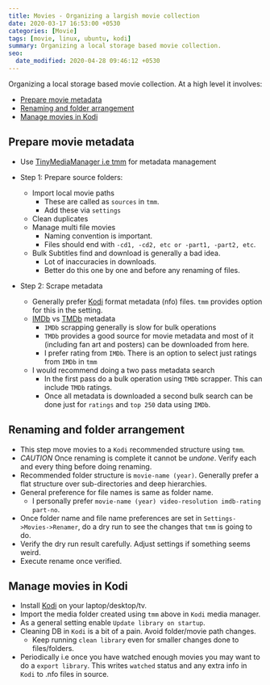 ```yaml
---
title: Movies - Organizing a largish movie collection
date: 2020-03-17 16:53:00 +0530
categories: [Movie]
tags: [movie, linux, ubuntu, kodi]
summary: Organizing a local storage based movie collection.
seo:
  date_modified: 2020-04-28 09:46:12 +0530
---
```


Organizing a local storage based movie collection. At a high level it involves:

- [Prepare movie metadata](#prepare-movie-metadata)
- [Renaming and folder arrangement](#renaming-and-folder-arrangement)
- [Manage movies in Kodi](#manage-movies-in-kodi)

## Prepare movie metadata

- Use [TinyMediaManager i.e tmm](https://www.tinymediamanager.org/) for metadata management

- Step 1: Prepare source folders:

  - Import local movie paths
    - These are called as `sources` in `tmm`.
    - Add these via `settings`
  - Clean duplicates
  - Manage multi file movies
    - Naming convention is important.
    - Files should end with `-cd1, -cd2, etc or -part1, -part2, etc`.
  - Bulk Subtitles find and download is generally a bad idea.
    - Lot of inaccuracies in downloads.
    - Better do this one by one and before any renaming of files.

- Step 2: Scrape metadata
  - Generally prefer [Kodi](https://kodi.tv/) format metadata (nfo) files. `tmm` provides option for this in the setting.
  - [IMDb](https://www.imdb.com/) vs [TMDb](https://www.themoviedb.org/) metadata
    - `IMDb` scrapping generally is slow for bulk operations
    - `TMDb` provides a good source for movie metadata and most of it (including fan art and posters) can be downloaded from here.
    - I prefer rating from `IMDb`. There is an option to select just ratings from `IMDb` in `tmm`
  - I would recommend doing a two pass metadata search
    - In the first pass do a bulk operation using `TMDb` scrapper. This can include `TMDb` ratings.
    - Once all metadata is downloaded a second bulk search can be done just for `ratings` and `top 250` data using `IMDb`.

## Renaming and folder arrangement

- This step move movies to a `Kodi` recommended structure using `tmm`.
- _CAUTION_ Once renaming is complete it cannot be _undone_. Verify each and every thing before doing renaming.
- Recommended folder structure is `movie-name (year)`. Generally prefer a flat structure over sub-directories and deep hierarchies.
- General preference for file names is same as folder name.
  - I personally prefer `movie-name (year) video-resolution imdb-rating part-no`.
- Once folder name and file name preferences are set in `Settings->Movies->Renamer`, do a dry run to see the changes that `tmm` is going to do.
- Verify the dry run result carefully. Adjust settings if something seems weird.
- Execute rename once verified.

## Manage movies in Kodi

- Install [Kodi](https://kodi.tv/) on your laptop/desktop/tv.
- Import the media folder created using `tmm` above in `Kodi` media manager.
- As a general setting enable `Update library on startup`.
- Cleaning DB in `Kodi` is a bit of a pain. Avoid folder/movie path changes.
  - Keep running `clean library` even for smaller changes done to files/folders.
- Periodically i.e once you have watched enough movies you may want to do a `export library`. This writes `watched` status and any extra info in `Kodi` to .nfo files in source.
